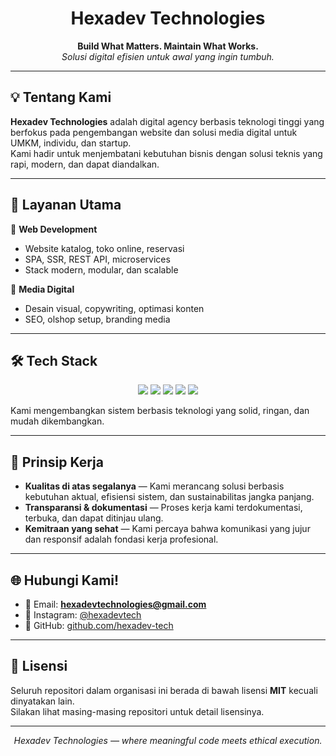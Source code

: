 <h1 align="center">Hexadev Technologies</h1>

<p align="center">
  <b>Build What Matters. Maintain What Works.</b><br>
  <i>Solusi digital efisien untuk awal yang ingin tumbuh.</i>
</p>

---

## 💡 Tentang Kami

**Hexadev Technologies** adalah digital agency berbasis teknologi tinggi yang berfokus pada pengembangan website dan solusi media digital untuk UMKM, individu, dan startup.  
Kami hadir untuk menjembatani kebutuhan bisnis dengan solusi teknis yang rapi, modern, dan dapat diandalkan.

---

## 🚀 Layanan Utama

🔷 **Web Development**
- Website katalog, toko online, reservasi
- SPA, SSR, REST API, microservices
- Stack modern, modular, dan scalable

🔷 **Media Digital**
- Desain visual, copywriting, optimasi konten
- SEO, olshop setup, branding media

---

## 🛠 Tech Stack

<p align="center">
  <img src="https://img.shields.io/badge/Vue.js-4FC08D?logo=vue.js&logoColor=white" />
  <img src="https://img.shields.io/badge/React-61DAFB?logo=react&logoColor=black" />
  <img src="https://img.shields.io/badge/Golang-00ADD8?logo=go&logoColor=white" />
  <img src="https://img.shields.io/badge/PHP-777BB4?logo=php&logoColor=white" />
  <img src="https://img.shields.io/badge/Laravel-FF2D20?logo=laravel&logoColor=white" />
</p>

Kami mengembangkan sistem berbasis teknologi yang solid, ringan, dan mudah dikembangkan.

---

## 🧩 Prinsip Kerja

- **Kualitas di atas segalanya** — Kami merancang solusi berbasis kebutuhan aktual, efisiensi sistem, dan sustainabilitas jangka panjang.
- **Transparansi & dokumentasi** — Proses kerja kami terdokumentasi, terbuka, dan dapat ditinjau ulang.
- **Kemitraan yang sehat** — Kami percaya bahwa komunikasi yang jujur dan responsif adalah fondasi kerja profesional.

---

## 🌐 Hubungi Kami!

- 📧 Email: **hexadevtechnologies@gmail.com**
- 📸 Instagram: [@hexadevtech](https://instagram.com/hexadevtech)
- 🧠 GitHub: [github.com/hexadev-tech](https://github.com/hexadev-tech)

---

## 📜 Lisensi

Seluruh repositori dalam organisasi ini berada di bawah lisensi **MIT** kecuali dinyatakan lain.  
Silakan lihat masing-masing repositori untuk detail lisensinya.

---

<p align="center"><i>Hexadev Technologies — where meaningful code meets ethical execution.</i></p>
